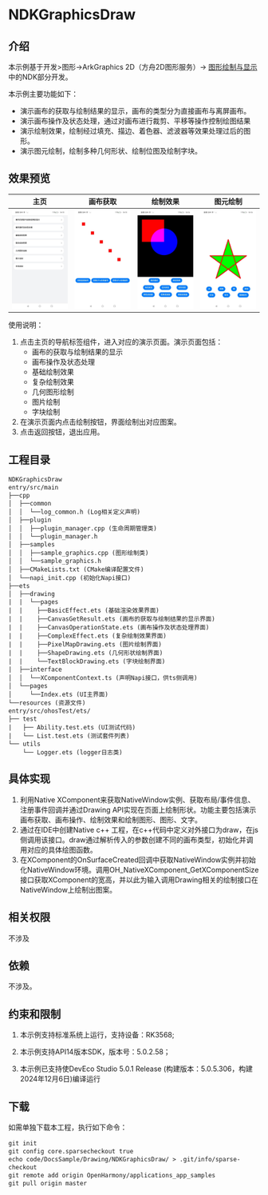 # NDKGraphicsDraw

## 介绍

本示例基于开发>图形->ArkGraphics 2D（方舟2D图形服务）-> [图形绘制与显示](https://gitee.com/openharmony/docs/tree/OpenHarmony-5.0.1-Release/zh-cn/application-dev/graphics#/openharmony/docs/blob/OpenHarmony-5.0.1-Release/zh-cn/application-dev/graphics/textblock-drawing-arkts.md)中的NDK部分开发。

本示例主要功能如下：

- 演示画布的获取与绘制结果的显示，画布的类型分为直接画布与离屏画布。
- 演示画布操作及状态处理，通过对画布进行裁剪、平移等操作控制绘图结果
- 演示绘制效果，绘制经过填充、描边、着色器、滤波器等效果处理过后的图形。
- 演示图元绘制，绘制多种几何形状、绘制位图及绘制字块。

## 效果预览

| 主页                              | 画布获取                            | 绘制效果                            | 图元绘制                          |
| --------------------------------- | ----------------------------------- | ----------------------------------- | --------------------------------- |
| ![index](./screenshot/index.jpeg) | ![canvas](./screenshot/canvas.jpeg) | ![effect](./screenshot/effect.jpeg) | ![shape](./screenshot/Shape.jpeg) |


使用说明：

1. 点击主页的导航标签组件，进入对应的演示页面。演示页面包括：
   - 画布的获取与绘制结果的显示
   - 画布操作及状态处理
   - 基础绘制效果
   - 复杂绘制效果
   - 几何图形绘制
   - 图片绘制
   - 字块绘制
2. 在演示页面内点击绘制按钮，界面绘制出对应图案。
3. 点击返回按钮，退出应用。

## 工程目录

```
NDKGraphicsDraw
entry/src/main
├──cpp                           
│  ├──common
│  │  └──log_common.h (Log相关定义声明)
│  ├──plugin
│  │  ├──plugin_manager.cpp (生命周期管理类)
│  │  └──plugin_manager.h
│  ├──samples
│  │  ├──sample_graphics.cpp (图形绘制类)
│  │  └──sample_graphics.h
│  ├──CMakeLists.txt (CMake编译配置文件)
│  └──napi_init.cpp (初始化Napi接口)
├──ets
│  ├──drawing
|  |  └──pages
|  |  	├──BasicEffect.ets (基础渲染效果界面)
|  |  	├──CanvasGetResult.ets (画布的获取与绘制结果的显示界面)
|  |  	├──CanvasOperationState.ets (画布操作及状态处理界面)
|  |  	├──ComplexEffect.ets (复杂绘制效果界面)
|  |  	├──PixelMapDrawing.ets (图片绘制界面)
|  |  	├──ShapeDrawing.ets (几何形状绘制界面)
|  |  	└──TextBlockDrawing.ets (字块绘制界面)
|  ├──interface
│  │  └──XComponentContext.ts (声明Napi接口，供ts侧调用)
│  └──pages                      
│     └──Index.ets (UI主界面)
└──resources (资源文件)
entry/src/ohosTest/ets/
├── test
|   ├── Ability.test.ets (UI测试代码)
|   └── List.test.ets (测试套件列表)
└── utils
    └── Logger.ets (logger日志类)
```

## 具体实现

1. 利用Native XComponent来获取NativeWindow实例、获取布局/事件信息、注册事件回调并通过Drawing API实现在页面上绘制形状。功能主要包括演示画布获取、画布操作、绘制效果和绘制图形、图形、文字。
2. 通过在IDE中创建Native c++ 工程，在c++代码中定义对外接口为draw，在js侧调用该接口。draw通过解析传入的参数创建不同的画布类型，初始化并调用对应的具体绘图函数。
3. 在XComponent的OnSurfaceCreated回调中获取NativeWindow实例并初始化NativeWindow环境。调用OH_NativeXComponent_GetXComponentSize接口获取XComponent的宽高，并以此为输入调用Drawing相关的绘制接口在NativeWindow上绘制出图案。

## 相关权限

不涉及

## 依赖

不涉及。

## 约束和限制

1. 本示例支持标准系统上运行，支持设备：RK3568;

2. 本示例支持API14版本SDK，版本号：5.0.2.58；
   
3. 本示例已支持使DevEco Studio 5.0.1 Release (构建版本：5.0.5.306，构建 2024年12月6日)编译运行

## 下载

如需单独下载本工程，执行如下命令：

```
git init
git config core.sparsecheckout true
echo code/DocsSample/Drawing/NDKGraphicsDraw/ > .git/info/sparse-checkout
git remote add origin OpenHarmony/applications_app_samples
git pull origin master
```